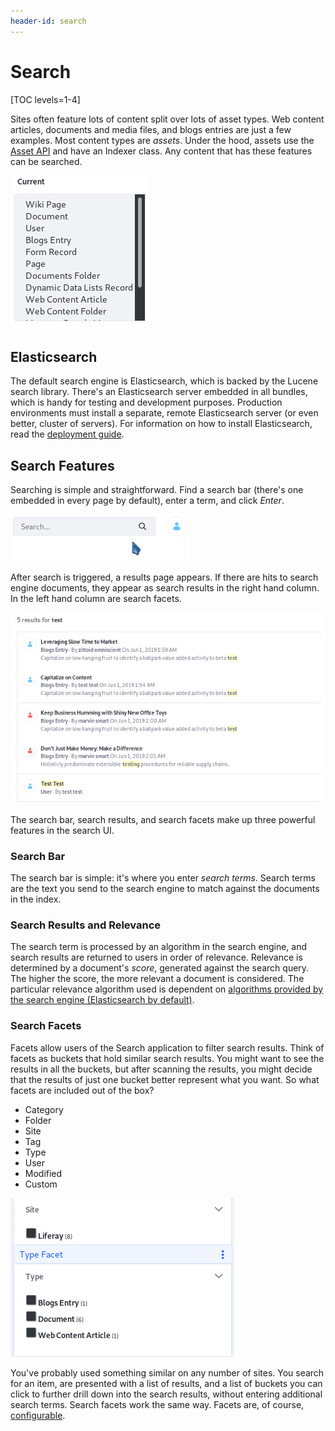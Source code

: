 ```yaml
---
header-id: search
---
```


# Search

[TOC levels=1-4]

Sites often feature lots of content split over lots of asset types.  Web content
articles, documents and media files, and blogs entries are just a few examples.
Most content types are *assets*. Under the hood, assets use the
[Asset API](/docs/7-2/frameworks/-/knowledge_base/f/asset-framework) 
and have an Indexer class. Any content that has these features can be
searched. 

![Figure 1: The Type Facet configuration lists the searchable out-of-the-box asset types.](../../images/search-assets.png)

## Elasticsearch

The default search engine is Elasticsearch, which is backed by the Lucene
search library. There's an Elasticsearch server embedded in all bundles, which
is handy for testing and development purposes. Production environments must
install a separate, remote Elasticsearch server (or even better, cluster of
servers).  For information on how to install Elasticsearch, read the 
[deployment guide](/docs/7-2/deploy/-/knowledge_base/d/elasticsearch).

## Search Features

Searching is simple and straightforward. Find a search bar (there's one embedded
in every page by default), enter a term, and click *Enter*.

![Figure 2: There's a search bar embedded on all pages by default.](../../images/search-bar.png)

After search is triggered, a results page appears. If there are hits to search
engine documents, they appear as search results in the right hand column. In the
left hand column are search facets.

![Figure 3: Results are displayed in the Search Results portlet.](../../images/search-results.png)

The search bar, search results, and search facets make up three powerful
features in the search UI.

### Search Bar

The search bar is simple: it's where you enter *search terms*. Search terms are
the text you send to the search engine to match against the documents in the
index. 

### Search Results and Relevance

The search term is processed by an algorithm in the search engine, and search
results are returned to users in order of relevance. Relevance is determined by
a document's *score*, generated against the search query. The higher the score,
the more relevant a document is considered. The particular relevance algorithm
used is dependent on 
[algorithms provided by the search engine (Elasticsearch by default)](https://www.elastic.co/guide/en/elasticsearch/reference/current/relevance-intro.html#relevance-intro).

### Search Facets

Facets allow users of the Search application to filter search results. Think of
facets as buckets that hold similar search results. You might want to see the
results in all the buckets, but after scanning the results, you might decide
that the results of just one bucket better represent what you want. So what
facets are included out of the box?

- Category
- Folder
- Site
- Tag
- Type
- User
- Modified
- Custom

![Figure 4: *Site* and *Type* are two of the facet sets you'll encounter. They let you drill down to results that contain the search terms you entered.](../../images/search-faceted-search.png)

You've probably used something similar on any number of sites. You search for an
item, are presented with a list of results, and a list of buckets you can click
to further drill down into the search results, without entering additional
search terms. Search facets work the same way. Facets are, of course,
[configurable](/docs/7-2/user/-/knowledge_base/u/facets).
